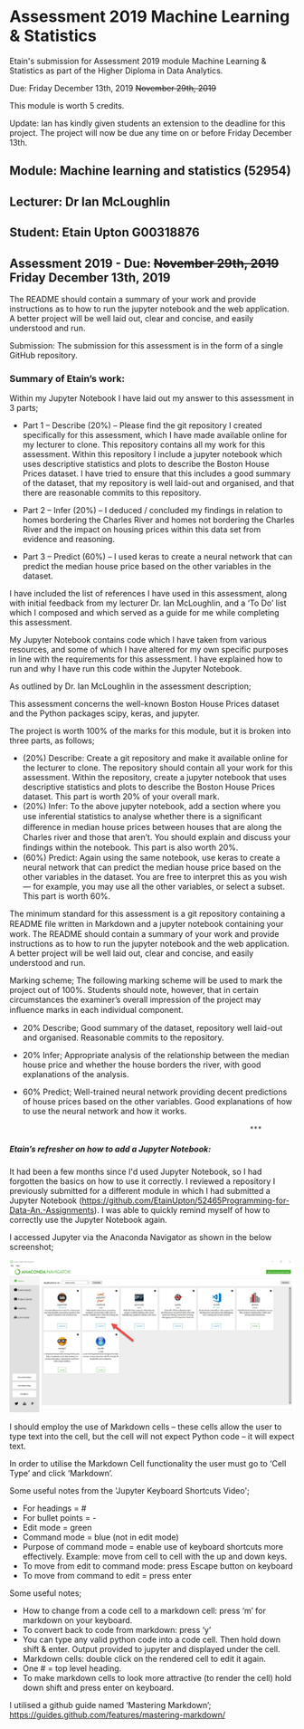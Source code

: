 # Assessment 2019 Machine Learning & Statistics
Etain's submission for Assessment 2019 module Machine Learning & Statistics as part of the Higher Diploma in Data Analytics. 

Due: Friday December 13th, 2019 ~~November 29th, 2019~~ 

This module is worth 5 credits.

Update: Ian has kindly given students an extension to the deadline for this project. The project will now be due any time on or before Friday December 13th.

## Module: Machine learning and statistics (52954)
## Lecturer: Dr Ian McLoughlin
## Student: Etain Upton G00318876
## Assessment 2019 - Due: ~~November 29th, 2019~~ Friday December 13th, 2019

The README should contain a summary of your work and provide instructions as to how to run the jupyter notebook and the web application. 
A better project will be well laid out, clear and concise, and easily understood and run.

Submission: The submission for this assessment is in the form of a single GitHub repository.

### Summary of Etain’s work:

Within my Jupyter Notebook I have laid out my answer to this assessment in 3 parts; 

* Part 1 – Describe (20%) – Please find the git repository I created specifically for this assessment, which I have made available online for my lecturer to clone. This repository contains all my work for this assessment. Within this repository I include a jupyter notebook which uses descriptive statistics and plots to describe the Boston House Prices dataset. I have tried to ensure that this includes a good summary of the dataset, that my repository is well laid-out and organised, and that there are reasonable commits to this repository.

* Part 2 – Infer (20%) – I deduced / concluded my findings in relation to homes bordering the Charles River and homes not bordering the Charles River and the impact on housing prices within this data set from evidence and reasoning.

* Part 3 – Predict (60%) – I used keras to create a neural network that can predict the median house price based on the other variables in the dataset.

I have included the list of references I have used in this assessment, along with initial feedback from my lecturer Dr. Ian McLoughlin, and a ‘To Do’ list which I composed and which served as a guide for me while completing this assessment. 

My Jupyter Notebook contains code which I have taken from various resources, and some of which I have altered for my own specific purposes in line with the requirements for this assessment. I have explained how to run and why I have run this code within the Jupyter Notebook.

As outlined by Dr. Ian McLoughlin in the assessment description;

This assessment concerns the well-known Boston House Prices dataset and the Python packages scipy, keras, and jupyter. 

The project is worth 100% of the marks for this module, but it is broken into three parts, as follows;

*	(20%) Describe: Create a git repository and make it available online for the lecturer to clone. The repository should contain all your work for this assessment. Within the repository, create a jupyter notebook that uses descriptive statistics and plots to describe the Boston House Prices dataset. This part is worth 20% of your overall mark.
*	(20%) Infer: To the above jupyter notebook, add a section where you use inferential statistics to analyse whether there is a signiﬁcant diﬀerence in median house prices between houses that are along the Charles river and those that aren’t. You should explain and discuss your ﬁndings within the notebook. This part is also worth 20%.
*	(60%) Predict: Again using the same notebook, use keras to create a neural network that can predict the median house price based on the other variables in the dataset. You are free to interpret this as you wish — for example, you may use all the other variables, or select a subset. This part is worth 60%.

The minimum standard for this assessment is a git repository containing a README ﬁle written in Markdown and a jupyter notebook containing your work. The README should contain a summary of your work and provide instructions as to how to run the jupyter notebook and the web application. A better project will be well laid out, clear and concise, and easily understood and run.

Marking scheme;
The following marking scheme will be used to mark the project out of 100%. Students should note, however, that in certain circumstances the examiner’s overall impression of the project may inﬂuence marks in each individual component.
*	20% Describe; Good summary of the dataset, repository well laid-out and organised. Reasonable commits to the repository.
*	20% Infer; Appropriate analysis of the relationship between the median house price and whether the house borders the river, with good explanations of the analysis.
*	60% Predict; Well-trained neural network providing decent predictions of house prices based on the other variables. Good explanations of how to use the neural network and how it works.

                                                                *** 

##### Etain’s refresher on how to add a Jupyter Notebook:
It had been a few months since I'd used Jupyter Notebook, so I had forgotten the basics on how to use it correctly. 
I reviewed a repository I previously submitted for a different module in which I had submitted a Jupyter Notebook (https://github.com/EtainUpton/52465Programming-for-Data-An.-Assignments). I was able to quickly remind myself of how to correctly use the Jupyter Notebook again.

I accessed Jupyter via the Anaconda Navigator as shown in the below screenshot;

![Screenshot](JupyterNotebookImage.jpg)

I should employ the use of Markdown cells – these cells allow the user to type text into the cell, but the cell will not expect Python code – it will expect text.

In order to utilise the Markdown Cell functionality the user must go to ‘Cell Type’ and click ‘Markdown’.

Some useful notes from the 'Jupyter Keyboard Shortcuts Video';

* For headings = #
* For bullet points = -
* Edit mode = green
* Command mode = blue (not in edit mode)
* Purpose of command mode = enable use of keyboard shortcuts more effectively. Example: move from cell to cell with the up and down keys.
* To move from edit to command mode: press Escape button on keyboard
* To move from command to edit = press enter

Some useful notes;
* How to change from a code cell to a markdown cell: press ‘m’ for markdown on your keyboard.
* To convert back to code from markdown: press ‘y’
* You can type any valid python code into a code cell. Then hold down shift & enter. Output provided to jupyter and displayed under the cell.
* Markdown cells: double click on the rendered cell to edit it again.
* One # = top level heading.
* To make markdown cells to look more attractive (to render the cell) hold down shift and press enter on keyboard.

I utilised a github guide named ‘Mastering Markdown’; https://guides.github.com/features/mastering-markdown/
